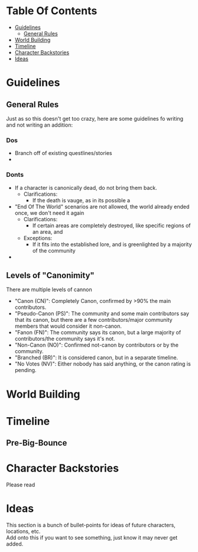 # Table Of Contents

- [Guidelines](#guidelines)
  - [General Rules](#general-rules)
- [World Building](#world-building)
- [Timeline](#timeline)
- [Character Backstories](#character-backstories)
- [Ideas](#ideas)

# Guidelines

## General Rules

Just as so this doesn't get too crazy, here are some guidelines fo writing and not writing an addition:

### Dos
- Branch off of existing questlines/stories
- 

### Donts
- If a character is canonically dead, do not bring them back.
  - Clarifications:
    - If the death is vauge, as in its possible a 
- "End Of The World" scenarios are not allowed, the world already ended once, we don't need it again
  - Clarifications:
    - If certain areas are completely destroyed, like specific regions of an area, and
  - Exceptions:
    - If it fits into the established lore, and is greenlighted by a majority of the community
- 

## Levels of "Canonimity"

There are multiple levels of cannon

- "Canon (CN)": Completely Canon, confirmed by >90% the main contributors.
- "Pseudo-Canon (PS)": The community and some main contributors say that its canon, but there are a few contributors/major community members that would consider it non-canon.
- "Fanon (FN)": The community says its canon, but a large majority of contributors/the community says it's not.
- "Non-Canon (NO)": Confirmed not-canon by contributors or by the community.
- "Branched (BR)": It is considered canon, but in a separate timeline.
- "No Votes (NV)": Either nobody has said anything, or the canon rating is pending.

# World Building

## 

# Timeline

## Pre-Big-Bounce

# Character Backstories

Please read 

# Ideas

This section is a bunch of bullet-points for ideas of future characters, locations, etc.\
Add onto this if you want to see something, just know it may never get added.